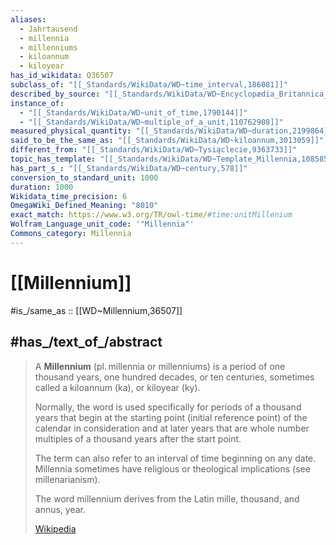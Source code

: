 ```yaml
---
aliases:
  - Jahrtausend
  - millennia
  - millenniums
  - kiloannum 
  - kiloyear
has_id_wikidata: Q36507
subclass_of: "[[_Standards/WikiData/WD~time_interval,186081]]"
described_by_source: "[[_Standards/WikiData/WD~Encyclopædia_Britannica_11th_edition,867541]]"
instance_of:
  - "[[_Standards/WikiData/WD~unit_of_time,1790144]]"
  - "[[_Standards/WikiData/WD~multiple_of_a_unit,110762908]]"
measured_physical_quantity: "[[_Standards/WikiData/WD~duration,2199864]]"
said_to_be_the_same_as: "[[_Standards/WikiData/WD~kiloannum,3013059]]"
different_from: "[[_Standards/WikiData/WD~Tysiąclecie,9363733]]"
topic_has_template: "[[_Standards/WikiData/WD~Template_Millennia,10858531]]"
has_part_s_: "[[_Standards/WikiData/WD~century,578]]"
conversion_to_standard_unit: 1000
duration: 1000
Wikidata_time_precision: 6
OmegaWiki_Defined_Meaning: "8010"
exact_match: https://www.w3.org/TR/owl-time/#time:unitMillenium
Wolfram_Language_unit_code: '"Millennia"'
Commons_category: Millennia
---
```


# [[Millennium]] 

#is_/same_as :: [[WD~Millennium,36507]] 

## #has_/text_of_/abstract 

> A **Millennium** (pl. millennia or millenniums) is a period of one thousand years, 
> one hundred decades, or ten centuries, sometimes called a kiloannum (ka), or kiloyear (ky). 
> 
> Normally, the word is used specifically for periods of a thousand years 
> that begin at the starting point (initial reference point) of the calendar in consideration 
> and at later years that are whole number multiples of a thousand years after the start point. 
> 
> The term can also refer to an interval of time beginning on any date. 
> Millennia sometimes have religious or theological implications (see millenarianism).
>
> The word millennium derives from the Latin mille, thousand, and annus, year.
>
> [Wikipedia](https://en.wikipedia.org/wiki/Millennium) 

